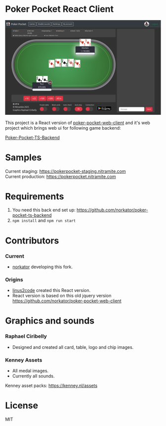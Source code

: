 # Poker Pocket React Client

![poker_pocket_front_page](./images/table.png)

This project is a React version of [poker-pocket-web-client](https://github.com/norkator/poker-pocket-web-client) and
it's web project which brings web ui for following game backend:

[Poker-Pocket-TS-Backend](https://github.com/norkator/poker-pocket-ts-backend)


Samples
============

Current staging: https://pokerpocket-staging.nitramite.com  
Current production: https://pokerpocket.nitramite.com


Requirements
============

1. You need this back end set up: https://github.com/norkator/poker-pocket-ts-backend
2. `npm install` and `npm run start`

Contributors
============

### Current

* [norkator](https://github.com/norkator) developing this fork.

### Origins

* [linus2code](https://github.com/linus2code) created this React version.
* React version is based on this old jquery version https://github.com/norkator/poker-pocket-web-client

Graphics and sounds
============

### Raphael Ciribelly

* Designed and created all card, table, logo and chip images.

### Kenney Assets

* All medal images.
* Currently all sounds.

Kenney asset packs: https://kenney.nl/assets


License
============
MIT
